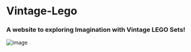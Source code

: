 # Vintage-Lego
### A website to exploring Imagination with Vintage LEGO Sets!

![image](https://github.com/user-attachments/assets/86e4a3e4-ebf8-4453-973a-8ea9b71b034b)
